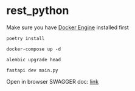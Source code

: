 # rest_python

Make sure you have [Docker Engine](https://docs.docker.com/engine/install/) installed first

```shell
poetry install
```

```shell
docker-compose up -d
```

```shell
alembic upgrade head
```

```shell
fastapi dev main.py
```

Open in browser SWAGGER doc: [link](http://127.0.0.1:8000/docs#/)